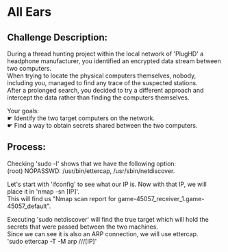 # All Ears
## Challenge Description:
During a thread hunting project within the local network of 'PlugHD' a headphone manufacturer, you identified an encrypted data stream between two computers. <br>
When trying to locate the physical computers themselves, nobody, including you, managed to find any trace of the suspected stations. <br>
After a prolonged search, you decided to try a different approach and intercept the data rather than finding the computers themselves.<br>

Your goals:<br>
☛ Identify the two target computers on the network.<br>
☛ Find a way to obtain secrets shared between the two computers.<br>


## Process:
Checking 'sudo -l' shows that we have the following option:<br>
(root) NOPASSWD: /usr/bin/ettercap, /usr/sbin/netdiscover.<br>

Let's start with 'ifconfig' to see what our IP is. Now with that IP, we will place it in 'nmap -sn [IP]'.<br>
This will find us "Nmap scan report for game-45057_receiver_1.game-45057_default".

Executing 'sudo netdiscover' will find the true target which will hold the secrets that were passed between the two machines.<br>
Since we can see it is also an ARP connection, we will use ettercap.<br>
'sudo ettercap -T -M arp ///[IP]'
